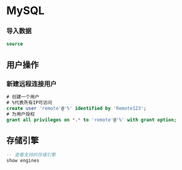 # MySQL

### 导入数据

```sql
source
```

## 用户操作

### 新建远程连接用户

```sql
# 创建一个用户
# %代表所有IP可访问
create user 'remote'@'%' identified by 'Remote123';
# 为用户授权
grant all privileges on *.* to 'remote'@'%' with grant option;
```

## 存储引擎

```sql
-- 查看支持的存储引擎
show engines
```



